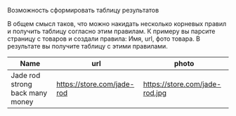 Возможность сформировать таблицу результатов

В общем смысл таков, что можно накидать несколько корневых правил и получить таблицу согласно этим правилам. К примеру вы парсите страницу с товаров и создали правила: Имя, url, фото товара. В результате вы получите таблицу с этими правилами.

| Name | url | photo |
| --- | --- | --- |
| Jade rod strong back many money | https://store.com/jade-rod | https://store.com/jade-rod.jpg |


